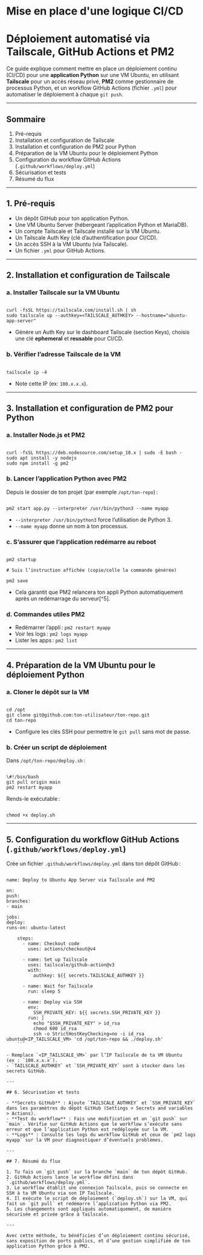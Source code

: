 # Mise en place d'une logique CI/CD

# Déploiement automatisé via Tailscale, GitHub Actions et PM2

Ce guide explique comment mettre en place un déploiement continu (CI/CD) pour une **application Python** sur une VM Ubuntu, en utilisant **Tailscale** pour un accès réseau privé, **PM2** comme gestionnaire de processus Python, et un workflow GitHub Actions (fichier `.yml`) pour automatiser le déploiement à chaque `git push`.

---

## Sommaire

1. Pré-requis
2. Installation et configuration de Tailscale
3. Installation et configuration de PM2 pour Python
4. Préparation de la VM Ubuntu pour le déploiement Python
5. Configuration du workflow GitHub Actions (`.github/workflows/deploy.yml`)
6. Sécurisation et tests
7. Résumé du flux

---

## 1. Pré-requis

- Un dépôt GitHub pour ton application Python.
- Une VM Ubuntu Server (hébergeant l’application Python et MariaDB).
- Un compte Tailscale et Tailscale installé sur la VM Ubuntu.
- Un Tailscale Auth Key (clé d’authentification pour CI/CD).
- Un accès SSH à la VM Ubuntu (via Tailscale).
- Un fichier `.yml` pour GitHub Actions.

---

## 2. Installation et configuration de Tailscale

### a. Installer Tailscale sur la VM Ubuntu

```

curl -fsSL https://tailscale.com/install.sh | sh
sudo tailscale up --authkey=<TAILSCALE_AUTHKEY> --hostname="ubuntu-app-server"

```
- Génère un Auth Key sur le dashboard Tailscale (section Keys), choisis une clé **ephemeral** et **reusable** pour CI/CD.

### b. Vérifier l’adresse Tailscale de la VM

```

tailscale ip -4

```
- Note cette IP (ex: `100.x.x.x`).

---

## 3. Installation et configuration de PM2 pour Python

### a. Installer Node.js et PM2

```

curl -fsSL https://deb.nodesource.com/setup_18.x | sudo -E bash -
sudo apt install -y nodejs
sudo npm install -g pm2

```

### b. Lancer l’application Python avec PM2

Depuis le dossier de ton projet (par exemple `/opt/ton-repo`) :

```

pm2 start app.py --interpreter /usr/bin/python3 --name myapp

```

- `--interpreter /usr/bin/python3` force l’utilisation de Python 3.
- `--name myapp` donne un nom à ton processus.

### c. S’assurer que l’application redémarre au reboot

```

pm2 startup

# Suis l’instruction affichée (copie/colle la commande générée)

pm2 save

```

- Cela garantit que PM2 relancera ton appli Python automatiquement après un redémarrage du serveur[^5].

### d. Commandes utiles PM2

- Redémarrer l’appli : `pm2 restart myapp`
- Voir les logs : `pm2 logs myapp`
- Lister les apps : `pm2 list`

---

## 4. Préparation de la VM Ubuntu pour le déploiement Python

### a. Cloner le dépôt sur la VM

```

cd /opt
git clone git@github.com:ton-utilisateur/ton-repo.git
cd ton-repo

```
- Configure les clés SSH pour permettre le `git pull` sans mot de passe.

### b. Créer un script de déploiement

Dans `/opt/ton-repo/deploy.sh` :

```

\#!/bin/bash
git pull origin main
pm2 restart myapp

```

Rends-le exécutable :

```

chmod +x deploy.sh

```

---

## 5. Configuration du workflow GitHub Actions (`.github/workflows/deploy.yml`)

Crée un fichier `.github/workflows/deploy.yml` dans ton dépôt GitHub :

```

name: Deploy to Ubuntu App Server via Tailscale and PM2

on:
push:
branches:
- main

jobs:
deploy:
runs-on: ubuntu-latest

    steps:
      - name: Checkout code
        uses: actions/checkout@v4
    
      - name: Set up Tailscale
        uses: tailscale/github-action@v3
        with:
          authkey: ${{ secrets.TAILSCALE_AUTHKEY }}
    
      - name: Wait for Tailscale
        run: sleep 5
    
      - name: Deploy via SSH
        env:
          SSH_PRIVATE_KEY: ${{ secrets.SSH_PRIVATE_KEY }}
        run: |
          echo "$SSH_PRIVATE_KEY" > id_rsa
          chmod 600 id_rsa
          ssh -o StrictHostKeyChecking=no -i id_rsa ubuntu@<IP_TAILSCALE_VM> 'cd /opt/ton-repo && ./deploy.sh'
    ```

- Remplace `<IP_TAILSCALE_VM>` par l’IP Tailscale de ta VM Ubuntu (ex : `100.x.x.x`).
- `TAILSCALE_AUTHKEY` et `SSH_PRIVATE_KEY` sont à stocker dans les secrets GitHub.

---

## 6. Sécurisation et tests

- **Secrets GitHub** : Ajoute `TAILSCALE_AUTHKEY` et `SSH_PRIVATE_KEY` dans les paramètres du dépôt GitHub (Settings > Secrets and variables > Actions).
- **Test du workflow** : Fais une modification et un `git push` sur `main`. Vérifie sur GitHub Actions que le workflow s’exécute sans erreur et que l’application Python est redéployée sur la VM.
- **Logs** : Consulte les logs du workflow GitHub et ceux de `pm2 logs myapp` sur la VM pour diagnostiquer d’éventuels problèmes.

---

## 7. Résumé du flux

1. Tu fais un `git push` sur la branche `main` de ton dépôt GitHub.
2. GitHub Actions lance le workflow défini dans `.github/workflows/deploy.yml`.
3. Le workflow établit une connexion Tailscale, puis se connecte en SSH à ta VM Ubuntu via son IP Tailscale.
4. Il exécute le script de déploiement (`deploy.sh`) sur la VM, qui fait un `git pull` et redémarre l’application Python via PM2.
5. Les changements sont appliqués automatiquement, de manière sécurisée et privée grâce à Tailscale.

---

Avec cette méthode, tu bénéficies d’un déploiement continu sécurisé, sans exposition de ports publics, et d’une gestion simplifiée de ton application Python grâce à PM2.
```

